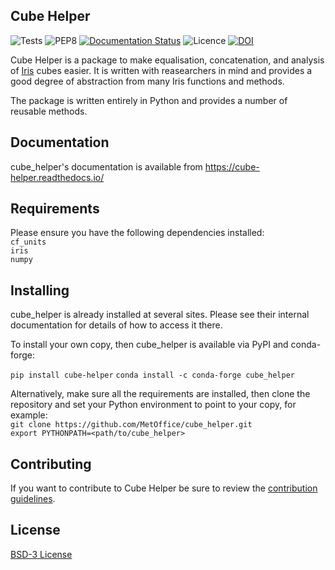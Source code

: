 ## Cube Helper

![Tests](https://github.com/MetOffice/cube_helper/workflows/Tests/badge.svg) 
![PEP8](https://github.com/MetOffice/cube_helper/workflows/PEP8/badge.svg) 
[![Documentation Status](https://readthedocs.org/projects/cube-helper/badge/?version=latest)](https://cube-helper.readthedocs.io/en/latest/?badge=latest) 
![Licence](https://img.shields.io/github/license/MetOffice/cube_helper) 
[![DOI](https://zenodo.org/badge/DOI/10.5281/zenodo.4073150.svg)](https://doi.org/10.5281/zenodo.4073150)



Cube Helper is a package to make equalisation, concatenation, and analysis of 
[Iris](https://scitools-iris.readthedocs.io/)
cubes easier. It is written with reasearchers in mind and provides a good degree of
abstraction from many Iris functions and methods.
 
The package is written entirely in Python and provides a number of reusable methods.

## Documentation

cube_helper's documentation is available from https://cube-helper.readthedocs.io/
 
## Requirements
Please ensure you have the following dependencies installed:  
`cf_units`  
`iris`  
`numpy`

## Installing

cube_helper is already installed at several sites. Please see their internal documentation for details of how to access it there. 

To install your own copy, then cube_helper is available via PyPI and conda-forge:

`pip install cube-helper`
`conda install -c conda-forge cube_helper`

Alternatively, make sure all the requirements are installed, then clone the repository
and set your Python environment to point to your copy, for example:  
`git clone https://github.com/MetOffice/cube_helper.git`  
`export PYTHONPATH=<path/to/cube_helper>`  

## Contributing  
If you want to contribute to Cube Helper be sure to review the 
[contribution guidelines](https://github.com/MetOffice/cube_helper/blob/master/CONTRIBUTING.md).

## License
[BSD-3 License](https://github.com/MetOffice/cube_helper/blob/master/LICENSE)
